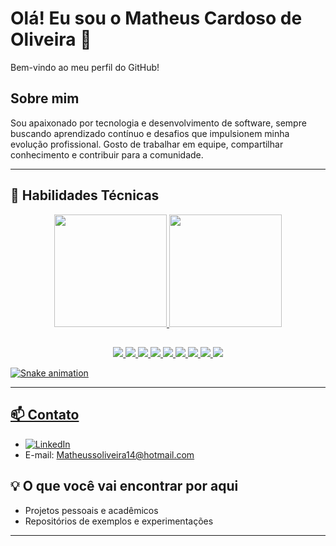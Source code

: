 # Olá! Eu sou o Matheus Cardoso de Oliveira 👋
Bem-vindo ao meu perfil do GitHub!

## Sobre mim

Sou apaixonado por tecnologia e desenvolvimento de software, sempre buscando aprendizado contínuo e desafios que impulsionem minha evolução profissional. Gosto de trabalhar em equipe, compartilhar conhecimento e contribuir para a comunidade.

---

## 🚀 Habilidades Técnicas
<div align="center">
<div >
    <a href="https://github.com/MathJoones/MathJoones">
    <img height="180em" src="https://github-readme-stats.vercel.app/api?username=MathJoones&show_icons=true&theme=dark&include_all_commits=true&count_private=true"/>
    <img height="180em" src="https://github-readme-stats.vercel.app/api/top-langs/?username=MathJoones&layout=compact&langs_count=16&theme=dark"/>
</div>

##

<img src="https://img.shields.io/badge/Java-007396?style=for-the-badge&logo=java&logoColor=white"/>
<img src="https://img.shields.io/badge/Python-3776AB?style=for-the-badge&logo=python&logoColor=white"/>
<img src="https://img.shields.io/badge/SQL-4479A1?style=for-the-badge&logo=sqlite&logoColor=white"/>
<img src="https://img.shields.io/badge/JavaScript-F7DF1E?style=for-the-badge&logo=javascript&logoColor=black"/>
<img src="https://img.shields.io/badge/HTML5-E34F26?style=for-the-badge&logo=html5&logoColor=white"/>
<img src="https://img.shields.io/badge/CSS3-1572B6?style=for-the-badge&logo=css3&logoColor=white"/>
<img src="https://img.shields.io/badge/Spring-6DB33F?style=for-the-badge&logo=spring&logoColor=white"/>
<img src="https://img.shields.io/badge/Bootstrap-7952B3?style=for-the-badge&logo=bootstrap&logoColor=white"/>
<img src="https://img.shields.io/badge/PostgreSQL-316192?style=for-the-badge&logo=postgresql&logoColor=white"/>

</div>

![Snake animation](https://github.com/MathJoones/MathJoones/blob/output/snake-dark.svg)



---

## 📫 Contato

- [![LinkedIn](https://img.shields.io/badge/LinkedIn-0077B5?style=flat-square&logo=linkedin&logoColor=white)](https://www.linkedin.com/in/matheus-cardoso-de-oliveira-3925211ab/)
- E-mail: Matheussoliveira14@hotmail.com

## 💡 O que você vai encontrar por aqui

- Projetos pessoais e acadêmicos
- Repositórios de exemplos e experimentações

---

